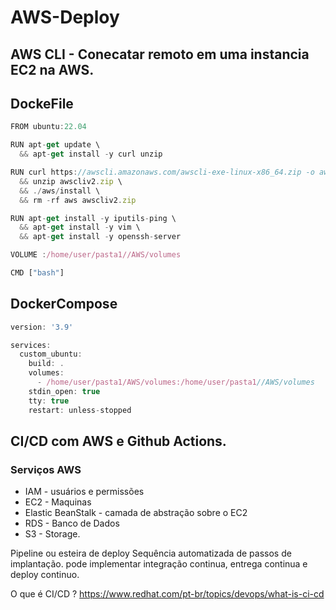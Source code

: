 # AWS-Deploy

## AWS CLI - Conecatar remoto em uma instancia EC2 na AWS. 

## DockeFile

```js
FROM ubuntu:22.04

RUN apt-get update \
  && apt-get install -y curl unzip

RUN curl https://awscli.amazonaws.com/awscli-exe-linux-x86_64.zip -o awscliv2.zip \
  && unzip awscliv2.zip \
  && ./aws/install \
  && rm -rf aws awscliv2.zip

RUN apt-get install -y iputils-ping \
  && apt-get install -y vim \
  && apt-get install -y openssh-server

VOLUME :/home/user/pasta1//AWS/volumes

CMD ["bash"]
```

## DockerCompose 

```js
version: '3.9'

services:
  custom_ubuntu:
    build: .
    volumes:
      - /home/user/pasta1/AWS/volumes:/home/user/pasta1//AWS/volumes
    stdin_open: true
    tty: true
    restart: unless-stopped
```

## CI/CD com AWS e Github Actions. 

### Serviços AWS
- IAM - usuários e permissões
- EC2 - Maquinas
- Elastic BeanStalk - camada de abstração sobre o EC2
- RDS - Banco de Dados
- S3 - Storage.

Pipeline ou esteira de deploy
Sequência automatizada de passos de implantação. pode implementar integração continua, entrega continua e deploy continuo. 

O que é CI/CD ? 
https://www.redhat.com/pt-br/topics/devops/what-is-ci-cd


